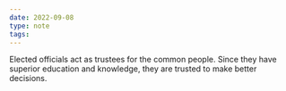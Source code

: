 ```yaml
---
date: 2022-09-08
type: note
tags: 
---
```


Elected officials act as trustees for the common people. Since they have superior education and knowledge, they are trusted to make better decisions.
